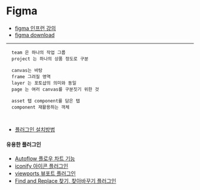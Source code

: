 # Figma

* [figma 인프런 강의](https://www.inflearn.com/course/%ED%94%BC%EA%B7%B8%EB%A7%88-%EC%9E%85%EB%AC%B8-%EC%9D%B8%ED%94%84%EB%9F%B0-%EC%98%A4%EB%A6%AC%EC%A7%80%EB%84%90/dashboard)
* [figma download](https://www.figma.com/downloads/)

---
```
  team 은 하나의 작업 그룹
  project 는 하나의 상품 정도로 구분
  
  canvas는 바탕
  frame 그려질 영역
  layer 는 포토샵의 의미와 동일
  page 는 여러 canvas를 구분짓기 위한 것
  
  asset 탭 component를 담은 탭
  component 재활용하는 객체
  
  
```

* [플러그인 설치방법](https://designer-story.tistory.com/26)

#### 유용한 플러그인

* [Autoflow 플로우 차트 기능](https://www.figma.com/community/plugin/733902567457592893/Autoflow)
* [iconify 아이콘 플러그인](www.figma.com/community/plugin/735098390272716381/Iconify)
* [viewports 뷰포트 플러그인](https://www.figma.com/community/plugin/732240841094697441/Viewports)
* [Find and Replace 찾기, 찾아바꾸기 플러그인](https://www.figma.com/community/plugin/735072959812183643/Find-and-Replace)
